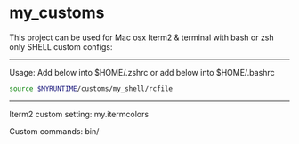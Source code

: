 # my_customs
This project can be used for Mac osx Iterm2 & terminal with bash or zsh only
SHELL custom configs:

**********************************************
Usage: Add below into $HOME/.zshrc or add below into $HOME/.bashrc
```bash
source $MYRUNTIME/customs/my_shell/rcfile

```


**********************************************

Iterm2 custom setting:
	my.itermcolors


Custom commands:
	bin/
